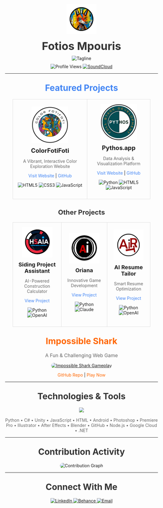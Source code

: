 <p align="center">
  <img src="https://raw.githubusercontent.com/FotiosMpouris/FotiosMpouris/main/assets/fotioslogo.png" width="100" alt="Fotios Logo" />
</p>

<h1 align="center" style="font-size: 36px; margin: 0;">
  <a href="https://fotiosmpouris.com" style="text-decoration: none; color: #333;">
    Fotios Mpouris
  </a>
</h1>

<p align="center" style="margin: 10px 0;">
  <img src="https://readme-typing-svg.herokuapp.com?font=Press+Start+2P&size=20&duration=3000&pause=800&color=4285F4&center=true&vCenter=true&width=500&lines=Developer+•+Designer+•+Innovator" alt="Tagline" />
</p>

<p align="center" style="margin: 10px 0;">
  <img src="https://komarev.com/ghpvc/?username=fotiosmpouris&label=Profile%20Views&color=70A5FD&style=flat-square" alt="Profile Views" />
  <a href="https://on.soundcloud.com/n8NTVe9tuCFniUb98">
    <img src="https://img.shields.io/badge/-SoundCloud-FF3300?style=flat-square&logo=SoundCloud&logoColor=white" alt="SoundCloud" />
  </a>
</p>

---

<h2 align="center" style="font-size: 28px; color: #4285F4; margin: 30px 0 20px;">
  Featured Projects
</h2>

<div align="center">
  <table style="width: 90%; border-collapse: collapse;">
    <tr>
      <td align="center" style="padding: 15px; border: 1px solid #ddd;">
        <img src="https://raw.githubusercontent.com/FotiosMpouris/FotiosMpouris/main/assets/fotifotilogo.png" width="120" alt="ColorFotiFoti Logo" />
        <h3 style="font-size: 20px; margin: 10px 0;">ColorFotiFoti</h3>
        <p style="color: #666;">A Vibrant, Interactive Color Exploration Website</p>
        <p>
          <a href="https://colorfotifoti.com" style="color: #4285F4; text-decoration: none;">Visit Website</a> | 
          <a href="https://github.com/FotiosMpouris/colorfotifoti-site" style="color: #4285F4; text-decoration: none;">GitHub</a>
        </p>
        <p>
          <img src="https://img.shields.io/badge/HTML5-E34F26?style=flat-square&logo=html5&logoColor=white" alt="HTML5" />
          <img src="https://img.shields.io/badge/CSS3-1572B6?style=flat-square&logo=css3&logoColor=white" alt="CSS3" />
          <img src="https://img.shields.io/badge/JavaScript-F7DF1E?style=flat-square&logo=javascript&logoColor=black" alt="JavaScript" />
        </p>
      </td>
      <td align="center" style="padding: 15px; border: 1px solid #ddd;">
        <img src="https://raw.githubusercontent.com/FotiosMpouris/FotiosMpouris/main/assets/pythos-logo.png" width="120" alt="Pythos Logo" />
        <h3 style="font-size: 20px; margin: 10px 0;">Pythos.app</h3>
        <p style="color: #666;">Data Analysis & Visualization Platform</p>
        <p>
          <a href="https://pythos.app" style="color: #4285F4; text-decoration: none;">Visit Website</a> | 
          <a href="https://github.com/FotiosMpouris/Pythos/tree/main/assets/images" style="color: #4285F4; text-decoration: none;">GitHub</a>
        </p>
        <p>
          <img src="https://img.shields.io/badge/Python-3776AB?style=flat-square&logo=python&logoColor=white" alt="Python" />
          <img src="https://img.shields.io/badge/HTML5-E34F26?style=flat-square&logo=html5&logoColor=white" alt="HTML5" />
          <img src="https://img.shields.io/badge/JavaScript-F7DF1E?style=flat-square&logo=javascript&logoColor=black" alt="JavaScript" />
        </p>
      </td>
    </tr>
  </table>
</div>

<h3 align="center" style="font-size: 22px; color: #333; margin: 30px 0 20px;">
  Other Projects
</h3>

<div align="center">
  <table style="width: 90%; border-collapse: collapse;">
    <tr>
      <td align="center" style="padding: 15px; border: 1px solid #ddd;">
        <img src="https://raw.githubusercontent.com/FotiosMpouris/FotiosMpouris/main/assets/siding-assistant-logo.png" width="100" alt="Siding Assistant" />
        <h4 style="font-size: 18px; margin: 10px 0;">Siding Project Assistant</h4>
        <p style="color: #666;">AI-Powered Construction Calculator</p>
        <a href="https://github.com/FotiosMpouris/Hardie-Siding-Agent-Testing-Working_Copy" style="color: #4285F4; text-decoration: none;">View Project</a>
        <p>
          <img src="https://img.shields.io/badge/Python-3776AB?style=flat-square&logo=python&logoColor=white" alt="Python" />
          <img src="https://img.shields.io/badge/OpenAI-412991?style=flat-square&logo=openai&logoColor=white" alt="OpenAI" />
        </p>
      </td>
      <td align="center" style="padding: 15px; border: 1px solid #ddd;">
        <img src="https://raw.githubusercontent.com/FotiosMpouris/FotiosMpouris/main/assets/oriana-logo.png" width="100" alt="Oriana" />
        <h4 style="font-size: 18px; margin: 10px 0;">Oriana</h4>
        <p style="color: #666;">Innovative Game Development</p>
        <a href="https://github.com/FotiosMpouris/Oriana" style="color: #4285F4; text-decoration: none;">View Project</a>
        <p>
          <img src="https://img.shields.io/badge/Python-3776AB?style=flat-square&logo=python&logoColor=white" alt="Python" />
          <img src="https://img.shields.io/badge/Claude-FA74A6?style=flat-square&logo=anthropic&logoColor=white" alt="Claude" />
        </p>
      </td>
      <td align="center" style="padding: 15px; border: 1px solid #ddd;">
        <img src="https://raw.githubusercontent.com/FotiosMpouris/FotiosMpouris/main/assets/resume-tailor-logo.png" width="100" alt="AI Resume Tailor" />
        <h4 style="font-size: 18px; margin: 10px 0;">AI Resume Tailor</h4>
        <p style="color: #666;">Smart Resume Optimization</p>
        <a href="https://github.com/FotiosMpouris/ReggieResume2" style="color: #4285F4; text-decoration: none;">View Project</a>
        <p>
          <img src="https://img.shields.io/badge/Python-3776AB?style=flat-square&logo=python&logoColor=white" alt="Python" />
          <img src="https://img.shields.io/badge/OpenAI-412991?style=flat-square&logo=openai&logoColor=white" alt="OpenAI" />
        </p>
      </td>
    </tr>
  </table>
</div>

<h2 align="center" style="font-size: 28px; color: #FF6600; margin: 30px 0 20px;">
  Impossible Shark
</h2>
<p align="center" style="color: #666; font-size: 16px; margin: 0 0 15px;">
  A Fun & Challenging Web Game
</p>
<p align="center">
  <a href="https://fotiosmpouris.github.io/ImpossibleShark2/">
    <img width="500" src="https://raw.githubusercontent.com/FotiosMpouris/FotiosMpouris/main/assets/impossibleSharkGIF.gif" alt="Impossible Shark Gameplay" style="border-radius: 10px;" />
  </a>
</p>
<p align="center">
  <a href="https://github.com/FotiosMpouris/ImpossibleShark2" style="color: #FF6600; text-decoration: none;">GitHub Repo</a> | 
  <a href="https://fotiosmpouris.github.io/ImpossibleShark2/" style="color: #FF6600; text-decoration: none;">Play Now</a>
</p>

---

<h2 align="center" style="font-size: 28px; color: #333; margin: 30px 0 20px;">
  Technologies & Tools
</h2>

<p align="center">
  <img src="https://skillicons.dev/icons?i=python,csharp,unity,js,html,android,ps,premiere,ai,ae,blender,github,nodejs,gcp,dotnet" />
</p>
<p align="center" style="color: #666; font-size: 14px;">
  Python • C# • Unity • JavaScript • HTML • Android • Photoshop • Premiere Pro • Illustrator • After Effects • Blender • GitHub • Node.js • Google Cloud • .NET
</p>

---

<h2 align="center" style="font-size: 28px; color: #333; margin: 30px 0 20px;">
  Contribution Activity
</h2>
<p align="center">
  <img src="https://github-readme-activity-graph.vercel.app/graph?username=fotiosmpouris&theme=tokyo-night&hide_border=true" alt="Contribution Graph" style="border-radius: 10px;" />
</p>

---

<h2 align="center" style="font-size: 28px; color: #333; margin: 30px 0 20px;">
  Connect With Me
</h2>
<p align="center">
  <a href="https://www.linkedin.com/in/fotios-mpouris-57728b240/" target="_blank">
    <img src="https://img.shields.io/badge/LinkedIn-0077B5?style=flat-square&logo=linkedin&logoColor=white" alt="LinkedIn" />
  </a>
  <a href="https://www.behance.net/fotiosmpouris" target="_blank">
    <img src="https://img.shields.io/badge/Behance-1769FF?style=flat-square&logo=behance&logoColor=white" alt="Behance" />
  </a>
  <a href="mailto:fotiosmpouris@gmail.com">
    <img src="https://img.shields.io/badge/Email-D14836?style=flat-square&logo=gmail&logoColor=white" alt="Email" />
  </a>
</p>
